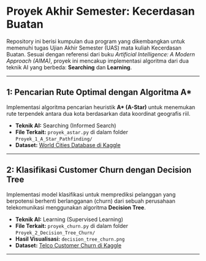 # Proyek Akhir Semester: Kecerdasan Buatan

Repository ini berisi kumpulan dua program yang dikembangkan untuk memenuhi tugas Ujian Akhir Semester (UAS) mata kuliah Kecerdasan Buatan. Sesuai dengan referensi dari buku *Artificial Intelligence: A Modern Approach (AIMA)*, proyek ini mencakup implementasi algoritma dari dua teknik AI yang berbeda: **Searching** dan **Learning**.

---

##  1: Pencarian Rute Optimal dengan Algoritma A*

Implementasi algoritma pencarian heuristik **A\* (A-Star)** untuk menemukan rute terpendek antara dua kota berdasarkan data koordinat geografis riil.

- **Teknik AI:** Searching (Informed Search)
- **File Terkait:** `proyek_astar.py` di dalam folder `Proyek_1_A_Star_Pathfinding/`
- **Dataset:** [World Cities Database di Kaggle](https://www.kaggle.com/datasets/furkanima/worldwide-travel-cities-ratings-and-climate)

---

## 2: Klasifikasi Customer Churn dengan Decision Tree

Implementasi model klasifikasi untuk memprediksi pelanggan yang berpotensi berhenti berlangganan (churn) dari sebuah perusahaan telekomunikasi menggunakan algoritma **Decision Tree**.

- **Teknik AI:** Learning (Supervised Learning)
- **File Terkait:** `proyek_churn.py` di dalam folder `Proyek_2_Decision_Tree_Churn/`
- **Hasil Visualisasi:** `decision_tree_churn.png`
- **Dataset:** [Telco Customer Churn di Kaggle](https://www.kaggle.com/datasets/beatafaron/telco-customer-churn-realistic-customer-feedback)

---
